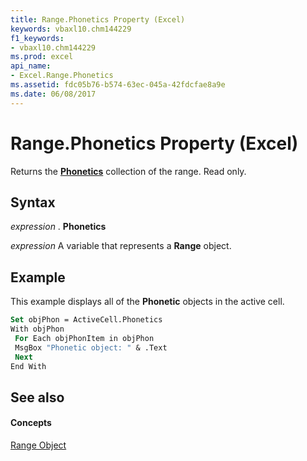 ```yaml
---
title: Range.Phonetics Property (Excel)
keywords: vbaxl10.chm144229
f1_keywords:
- vbaxl10.chm144229
ms.prod: excel
api_name:
- Excel.Range.Phonetics
ms.assetid: fdc05b76-b574-63ec-045a-42fdcfae8a9e
ms.date: 06/08/2017
---
```



# Range.Phonetics Property (Excel)

Returns the  **[Phonetics](phonetics-object-excel.md)** collection of the range. Read only.


## Syntax

 _expression_ . **Phonetics**

 _expression_ A variable that represents a **Range** object.


## Example

This example displays all of the  **Phonetic** objects in the active cell.


```vb
Set objPhon = ActiveCell.Phonetics 
With objPhon 
 For Each objPhonItem in objPhon 
 MsgBox "Phonetic object: " & .Text 
 Next 
End With
```


## See also


#### Concepts


[Range Object](range-object-excel.md)

